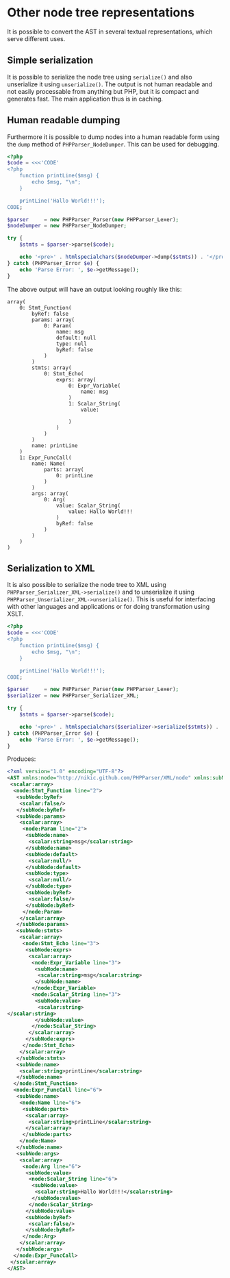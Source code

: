 Other node tree representations
===============================

It is possible to convert the AST in several textual representations, which serve different uses.

Simple serialization
--------------------

It is possible to serialize the node tree using `serialize()` and also unserialize it using
`unserialize()`. The output is not human readable and not easily processable from anything
but PHP, but it is compact and generates fast. The main application thus is in caching.

Human readable dumping
----------------------

Furthermore it is possible to dump nodes into a human readable form using the `dump` method of
`PHPParser_NodeDumper`. This can be used for debugging.

```php
<?php
$code = <<<'CODE'
<?php
    function printLine($msg) {
        echo $msg, "\n";
    }

    printLine('Hallo World!!!');
CODE;

$parser     = new PHPParser_Parser(new PHPParser_Lexer);
$nodeDumper = new PHPParser_NodeDumper;

try {
    $stmts = $parser->parse($code);

    echo '<pre>' . htmlspecialchars($nodeDumper->dump($stmts)) . '</pre>';
} catch (PHPParser_Error $e) {
    echo 'Parse Error: ', $e->getMessage();
}
```

The above output will have an output looking roughly like this:

```
array(
    0: Stmt_Function(
        byRef: false
        params: array(
            0: Param(
                name: msg
                default: null
                type: null
                byRef: false
            )
        )
        stmts: array(
            0: Stmt_Echo(
                exprs: array(
                    0: Expr_Variable(
                        name: msg
                    )
                    1: Scalar_String(
                        value:

                    )
                )
            )
        )
        name: printLine
    )
    1: Expr_FuncCall(
        name: Name(
            parts: array(
                0: printLine
            )
        )
        args: array(
            0: Arg(
                value: Scalar_String(
                    value: Hallo World!!!
                )
                byRef: false
            )
        )
    )
)
```

Serialization to XML
--------------------

It is also possible to serialize the node tree to XML using `PHPParser_Serializer_XML->serialize()`
and to unserialize it using `PHPParser_Unserializer_XML->unserialize()`. This is useful for
interfacing with other languages and applications or for doing transformation using XSLT.

```php
<?php
$code = <<<'CODE'
<?php
    function printLine($msg) {
        echo $msg, "\n";
    }

    printLine('Hallo World!!!');
CODE;

$parser     = new PHPParser_Parser(new PHPParser_Lexer);
$serializer = new PHPParser_Serializer_XML;

try {
    $stmts = $parser->parse($code);

    echo '<pre>' . htmlspecialchars($serializer->serialize($stmts)) . '</pre>';
} catch (PHPParser_Error $e) {
    echo 'Parse Error: ', $e->getMessage();
}
```

Produces:

```xml
<?xml version="1.0" encoding="UTF-8"?>
<AST xmlns:node="http://nikic.github.com/PHPParser/XML/node" xmlns:subNode="http://nikic.github.com/PHPParser/XML/subNode" xmlns:scalar="http://nikic.github.com/PHPParser/XML/scalar">
 <scalar:array>
  <node:Stmt_Function line="2">
   <subNode:byRef>
    <scalar:false/>
   </subNode:byRef>
   <subNode:params>
    <scalar:array>
     <node:Param line="2">
      <subNode:name>
       <scalar:string>msg</scalar:string>
      </subNode:name>
      <subNode:default>
       <scalar:null/>
      </subNode:default>
      <subNode:type>
       <scalar:null/>
      </subNode:type>
      <subNode:byRef>
       <scalar:false/>
      </subNode:byRef>
     </node:Param>
    </scalar:array>
   </subNode:params>
   <subNode:stmts>
    <scalar:array>
     <node:Stmt_Echo line="3">
      <subNode:exprs>
       <scalar:array>
        <node:Expr_Variable line="3">
         <subNode:name>
          <scalar:string>msg</scalar:string>
         </subNode:name>
        </node:Expr_Variable>
        <node:Scalar_String line="3">
         <subNode:value>
          <scalar:string>
</scalar:string>
         </subNode:value>
        </node:Scalar_String>
       </scalar:array>
      </subNode:exprs>
     </node:Stmt_Echo>
    </scalar:array>
   </subNode:stmts>
   <subNode:name>
    <scalar:string>printLine</scalar:string>
   </subNode:name>
  </node:Stmt_Function>
  <node:Expr_FuncCall line="6">
   <subNode:name>
    <node:Name line="6">
     <subNode:parts>
      <scalar:array>
       <scalar:string>printLine</scalar:string>
      </scalar:array>
     </subNode:parts>
    </node:Name>
   </subNode:name>
   <subNode:args>
    <scalar:array>
     <node:Arg line="6">
      <subNode:value>
       <node:Scalar_String line="6">
        <subNode:value>
         <scalar:string>Hallo World!!!</scalar:string>
        </subNode:value>
       </node:Scalar_String>
      </subNode:value>
      <subNode:byRef>
       <scalar:false/>
      </subNode:byRef>
     </node:Arg>
    </scalar:array>
   </subNode:args>
  </node:Expr_FuncCall>
 </scalar:array>
</AST>
```
